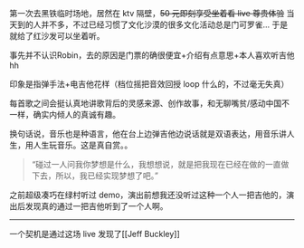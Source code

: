[](https://wap.showstart.com/pages/activity/detail/detail?activityId=166435)

第一次去黑铁临时场地，居然在 ktv 隔壁，~~50 元即刻享受坐着看 live 尊贵体验~~ 当天到的人并不多，不过已经习惯了文化沙漠的很多文化活动总是门可罗雀... 于是就给了红沙发可以坐着听。

事先并不认识Robin，去的原因是门票的确很便宜+介绍有点意思+本人喜欢听吉他hh

印象是指弹手法+电吉他花样（档位摇把音效回授 loop 什么的，不过毫无失真）

每首歌之间会挺认真地讲歌背后的灵感来源、创作故事，和无聊嘴贫/感动中国不一样，确实内倾人的真诚有趣。

换句话说，音乐也是种语言，他在台上边弹吉他边说话就是双语表达，用音乐讲人生，用人生玩音乐。这是真自赏。。 

>“碰过一人问我你梦想是什么，我想想说，就是把我现在已经在做的一直做下去，所以，我已经实现梦想了吧。” 

之前超级凑巧在绿村听过 demo，演出前想我还没听过这种一个人一把吉他的，演出后发现真的通过一把吉他听到了一个人啊。

---
一个契机是通过这场 live 发现了[[Jeff Buckley]]